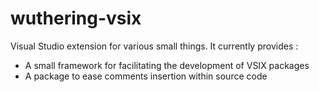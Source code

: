 # wuthering-vsix
Visual Studio extension for various small things.
It currently provides :
- A small framework for facilitating the development of VSIX packages
- A package to ease comments insertion within source code

